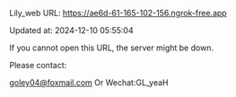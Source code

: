 Lily_web URL: https://ae6d-61-165-102-156.ngrok-free.app

Updated at: 2024-12-10 05:55:04

If you cannot open this URL, the server might be down.

Please contact: 

goley04@foxmail.com Or Wechat:GL_yeaH